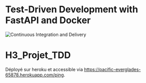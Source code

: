 # Test-Driven Development with FastAPI and Docker

![Continuous Integration and Delivery](https://github.com/elisa-desmetz/h3_projet_tdd/actions/workflows/main.yml/badge.svg)

# H3_Projet_TDD

Déployé sur heroku et accessible via https://pacific-everglades-65878.herokuapp.com/ping.

